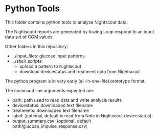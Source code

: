 # Python Tools

This folder contains python tools to analyze Nightscout data.

The Nightscout reports are generated by having Loop respond to an input data set of CGM values.

Other folders in this repository:

* ../input_files: glucose input patterns
* ../shell_scripts:
    * upload a pattern to Nightscout
    * download devicestatus and treatment data from Nightscout

The python program is in very early (all-in-one-file) prototype format.

The command line arguments expected are:

* path: path used to read data and write analysis results
* devicestatus: downloaded text filename
* treatments: downloaded text filename
* label: (optional, default is read from Note in Nightscout devicestatus)
* output_summary.csv: (optional, default path/glucose_impulse_response.csv)

